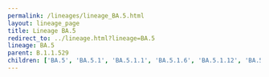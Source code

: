 ```yaml
---
permalink: /lineages/lineage_BA.5.html
layout: lineage_page
title: Lineage BA.5
redirect_to: ../lineage.html?lineage=BA.5
lineage: BA.5
parent: B.1.1.529
children: ['BA.5', 'BA.5.1', 'BA.5.1.1', 'BA.5.1.6', 'BA.5.1.12', 'BA.5.1.25', 'BA.5.1.30', 'BA.5.2', 'BA.5.2.1', 'BA.5.2.6', 'BA.5.2.12', 'BA.5.2.13', 'BA.5.2.21', 'BA.5.2.48', 'BA.5.2.49', 'BA.5.2.57', 'BA.5.2.58', 'BA.5.3.1']
---
```

